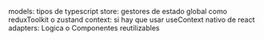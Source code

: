 models: tipos de typescript
store: gestores de estado global como reduxToolkit o zustand
context: si hay que usar useContext nativo de react
adapters: Logica o Componentes reutilizables 

